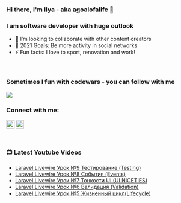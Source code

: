 ### Hi there, I'm Ilya - aka agoalofalife 👋
### I am software developer with huge outlook
- 👯 I’m looking to collaborate with other content creators
- 🥅 2021 Goals: Be more activity in social networks
- ⚡ Fun facts: I love to sport, renovation and work!

<br>

### Sometimes I fun with codewars - you can follow with me

<img src="https://www.codewars.com/users/agoalofalife/badges/small"/>

### Connect with me:

[<img align="left" alt="agoalofalife | YouTube" width="22px" src="https://cdn.jsdelivr.net/npm/simple-icons@v3/icons/youtube.svg" />][youtube]
[<img align="left" alt="agoalofalife | Medium" width="22px" src="https://cdn.jsdelivr.net/npm/simple-icons@v3/icons/medium.svg" />][medium]

<!-- [<img align="left" alt="codeSTACKr | Twitter" width="22px" src="https://cdn.jsdelivr.net/npm/simple-icons@v3/icons/twitter.svg" />][twitter] -->
<!-- [<img align="left" alt="codeSTACKr | LinkedIn" width="22px" src="https://cdn.jsdelivr.net/npm/simple-icons@v3/icons/linkedin.svg" />][linkedin] -->
<!-- [<img align="left" alt="agoalofalife | Instagram" width="22px" src="https://cdn.jsdelivr.net/npm/simple-icons@v3/icons/instagram.svg" />][instagram] -->

<br />

<!-- ### Languages and Tools: -->
<!-- 
[<img align="left" alt="JavaScript" width="26px" src="https://raw.githubusercontent.com/github/explore/80688e429a7d4ef2fca1e82350fe8e3517d3494d/topics/javascript/javascript.png" />][jsplaylist]
[<img align="left" alt="Node.js" width="26px" src="https://raw.githubusercontent.com/github/explore/80688e429a7d4ef2fca1e82350fe8e3517d3494d/topics/nodejs/nodejs.png" />][webdevplaylist]
[<img align="left" alt="SQL" width="26px" src="https://raw.githubusercontent.com/github/explore/80688e429a7d4ef2fca1e82350fe8e3517d3494d/topics/sql/sql.png" />][webdevplaylist]
[<img align="left" alt="MySQL" width="26px" src="https://raw.githubusercontent.com/github/explore/80688e429a7d4ef2fca1e82350fe8e3517d3494d/topics/mysql/mysql.png" />][webdevplaylist]
[<img align="left" alt="Git" width="26px" src="https://raw.githubusercontent.com/github/explore/80688e429a7d4ef2fca1e82350fe8e3517d3494d/topics/git/git.png" />][webdevplaylist]
[<img align="left" alt="GitHub" width="26px" src="https://raw.githubusercontent.com/github/explore/78df643247d429f6cc873026c0622819ad797942/topics/github/github.png" />][webdevplaylist]
[<img align="left" alt="Terminal" width="26px" src="https://raw.githubusercontent.com/github/explore/80688e429a7d4ef2fca1e82350fe8e3517d3494d/topics/terminal/terminal.png" />][webdevplaylist] -->

<br />
<br />

### 📺 Latest Youtube Videos
<!-- YOUTUBE:START -->
- [Laravel Livewire Урок №9 Тестирование &lpar;Testing&rpar;](https://www.youtube.com/watch?v=OLfWxL10Rr8)
- [Laravel Livewire Урок №8 События &lpar;Events&rpar;](https://www.youtube.com/watch?v=tfdKVS-hOGE)
- [Laravel Livewire Урок №7 Тонкости UI &lpar;UI NICETIES&rpar;](https://www.youtube.com/watch?v=penO1oqr9PM)
- [Laravel Livewire Урок №6 Валидация &lpar;Validation&rpar;](https://www.youtube.com/watch?v=3U0MhnorVcU)
- [Laravel Livewire Урок №5 Жизненный цикл&lpar;Lifecycle&rpar;](https://www.youtube.com/watch?v=sMraiVNRd5w)
<!-- YOUTUBE:END -->

<!--
**agoalofalife/agoalofalife** is a ✨ _special_ ✨ repository because its `README.md` (this file) appears on your GitHub profile.

Here are some ideas to get you started:

- 🔭 I’m currently working on ...
- 🌱 I’m currently learning ...
- 👯 I’m looking to collaborate on ...
- 🤔 I’m looking for help with ...
- 💬 Ask me about ...
- 📫 How to reach me: ...
- 😄 Pronouns: ...
- ⚡ Fun fact: ...
-->


<!-- [website]: https://codeSTACKr.com
[course]: http://vsCodeHero.com
[twitter]: https://twitter.com/codeSTACKr -->
[webdevplaylist]: https://www.youtube.com/playlist?list=PLkwxH9e_vrAJ0WbEsFA9W3I1W-g_BTsbt
[youtube]: https://www.youtube.com/channel/UCuJGZRp-fHhfkptUYVdplAA
[medium]: https://medium.com/@agoalofalife
<!-- [linkedin]: https://linkedin.com/in/codeSTACKr -->
